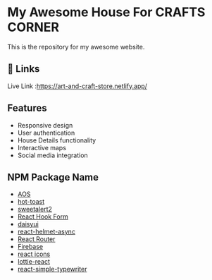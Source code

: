
# My Awesome House For CRAFTS CORNER

This is the repository for my awesome website.


## 🔗 Links
Live Link :https://art-and-craft-store.netlify.app/


## Features

- Responsive design
- User authentication
- House Details functionality
- Interactive maps
- Social media integration





## NPM Package Name

 - [AOS](https://github.com/michalsnik/aos)
 - [hot-toast](https://github.com/timolins/react-hot-toast)
 - [sweetalert2](https://github.com/sweetalert2/sweetalert2)
 - [React Hook Form](https://react-hook-form.com/)
 - [daisyui](https://daisyui.com/)
 - [react-helmet-async](https://www.npmjs.com/package/react-helmet-async)
 - [React Router](https://reactrouter.com/en/main/start/tutorial)
 - [Firebase](https://console.firebase.google.com/u/0/)
 - [react icons](https://react-icons.github.io/react-icons/)
 - [lottie-react](https://github.com/Gamote/lottie-react)
 - [react-simple-typewriter](https://github.com/awran5/react-simple-typewriter)


